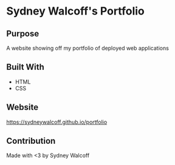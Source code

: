 # Sydney Walcoff's Portfolio

## Purpose
A website showing off my portfolio of deployed web applications

## Built With
* HTML
* CSS

## Website
https://sydneywalcoff.github.io/portfolio

## Contribution
Made with <3 by Sydney Walcoff